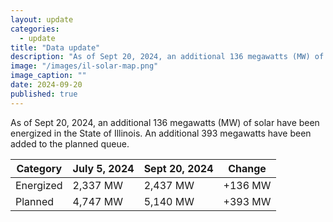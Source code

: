 ```yaml
---
layout: update
categories:
  - update
title: "Data update"
description: "As of Sept 20, 2024, an additional 136 megawatts (MW) of solar have been energized in the State of Illinois. An additional 393 megawatts have been added to the planned queue."
image: "/images/il-solar-map.png"
image_caption: ""
date: 2024-09-20
published: true
---
```


As of Sept 20, 2024, an additional 136 megawatts (MW) of solar have been energized in the State of Illinois. An additional 393 megawatts have been added to the planned queue.

<table class='table'>
  <thead>
    <tr>
      <th>Category</th>
      <th>July 5, 2024</th>
      <th>Sept 20, 2024</th>
      <th>Change</th>
    </tr>
  </thead>
  <tbody>
    <tr>
      <td>Energized</td>
      <td>2,337 MW</td>
      <td>2,437 MW</td>
      <td>+136 MW</td>
    </tr>
    <tr>
      <td>Planned</td>
      <td>4,747 MW</td>
      <td>5,140 MW</td>
      <td>+393 MW</td>
    </tr>
  </tbody>
</table>